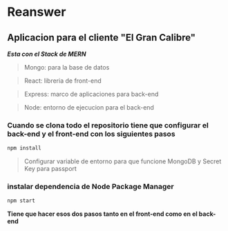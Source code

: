 # Reanswer

## Aplicacion para el cliente "El Gran Calibre"


***Esta con el Stack de MERN***

> Mongo: para la base de datos

> React: libreria de front-end

> Express: marco de aplicaciones para back-end

> Node: entorno de ejecucion para el back-end

### Cuando se clona todo el repositorio tiene que configurar el back-end y el front-end con los siguientes pasos
```bash
npm install
```

> Configurar variable de entorno para que funcione MongoDB y Secret Key para passport

### instalar dependencia de Node Package Manager
```bash
npm start
```

**Tiene que hacer esos dos pasos tanto en el front-end como en el back-end**




